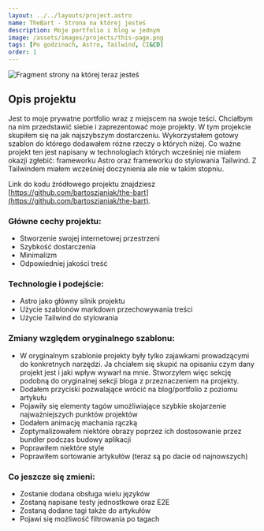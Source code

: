 ```yaml
---
layout: ../../layouts/project.astro
name: TheBart - Strona na której jesteś
description: Moje portfolio i blog w jednym
image: /assets/images/projects/this-page.png
tags: [Po godzinach, Astro, Tailwind, CI&CD]
order: 1
---
```


![Fragment strony na której teraz jesteś](/assets/images/projects/this-page.png)

## Opis projektu

Jest to moje prywatne portfolio wraz z miejscem na swoje teści. Chciałbym na nim przedstawić siebie i zaprezentować moje projekty. W tym projekcie skupiłem się na jak najszybszym dostarczeniu. Wykorzystałem gotowy szablon do którego dodawałem różne rzeczy o których niżej. Co ważne projekt ten jest napisany w technologiach których wcześniej nie miałem okazji zgłebić: frameworku Astro oraz frameworku do stylowania Tailwind. Z Tailwindem miałem wcześniej doczynienia ale nie w takim stopniu.

Link do kodu źródłowego projektu znajdziesz [https://github.com/bartoszjaniak/the-bart](https://github.com/bartoszjaniak/the-bart).

### Główne cechy projektu:

- Stworzenie swojej internetowej przestrzeni
- Szybkość dostarczenia
- Minimalizm
- Odpowiedniej jakości treść

### Technologie i podejście:

- Astro jako główny silnik projektu
- Użycie szablonów markdown przechowywania treści
- Użycie Tailwind do stylowania

### Zmiany względem oryginalnego szablonu:

- W oryginalnym szablonie projekty były tylko zajawkami prowadzącymi do konkretnych narzędzi. Ja chciałem się skupić na opisaniu czym dany projekt jest i jaki wpływ wywarł na mnie. Stworzyłem więc sekcję podobną do oryginalnej sekcji bloga z przeznaczeniem na projekty.
- Dodałem przyciski pozwalające wrócić na blog/portfolio z poziomu artykułu
- Pojawiły się elementy tagów umożliwiające szybkie skojarzenie najważniejszych punktów projektów
- Dodałem animację machania rączką
- Zoptymalizowałem niektóre obrazy poprzez ich dostosowanie przez bundler podczas budowy aplikacji
- Poprawiłem niektóre style
- Poprawiłem sortowanie artykułów (teraz są po dacie od najnowszych)

### Co jeszcze się zmieni:

- Zostanie dodana obsługa wielu języków
- Zostaną napisane testy jednostkowe oraz E2E
- Zostaną dodane tagi także do artykułów
- Pojawi się możliwość filtrowania po tagach
